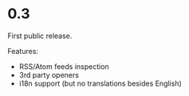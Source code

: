# 0.3

First public release.

Features:

- RSS/Atom feeds inspection
- 3rd party openers
- i18n support (but no translations besides English)
